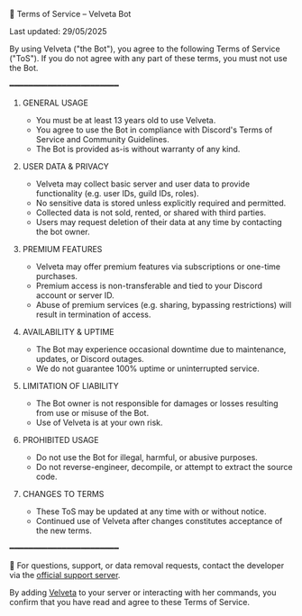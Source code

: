 📄 Terms of Service – Velveta Bot

Last updated: 29/05/2025

By using Velveta ("the Bot"), you agree to the following Terms of Service ("ToS"). If you do not agree with any part of these terms, you must not use the Bot.

━━━━━━━━━━━━━━━━━━━━━━━

1. GENERAL USAGE
   - You must be at least 13 years old to use Velveta.
   - You agree to use the Bot in compliance with Discord's Terms of Service and Community Guidelines.
   - The Bot is provided as-is without warranty of any kind.

2. USER DATA & PRIVACY
   - Velveta may collect basic server and user data to provide functionality (e.g. user IDs, guild IDs, roles).
   - No sensitive data is stored unless explicitly required and permitted.
   - Collected data is not sold, rented, or shared with third parties.
   - Users may request deletion of their data at any time by contacting the bot owner.

3. PREMIUM FEATURES
   - Velveta may offer premium features via subscriptions or one-time purchases.
   - Premium access is non-transferable and tied to your Discord account or server ID.
   - Abuse of premium services (e.g. sharing, bypassing restrictions) will result in termination of access.

4. AVAILABILITY & UPTIME
   - The Bot may experience occasional downtime due to maintenance, updates, or Discord outages.
   - We do not guarantee 100% uptime or uninterrupted service.

5. LIMITATION OF LIABILITY
   - The Bot owner is not responsible for damages or losses resulting from use or misuse of the Bot.
   - Use of Velveta is at your own risk.

6. PROHIBITED USAGE
   - Do not use the Bot for illegal, harmful, or abusive purposes.
   - Do not reverse-engineer, decompile, or attempt to extract the source code.

7. CHANGES TO TERMS
   - These ToS may be updated at any time with or without notice.
   - Continued use of Velveta after changes constitutes acceptance of the new terms.

━━━━━━━━━━━━━━━━━━━━━━━

🔹 For questions, support, or data removal requests, contact the developer via the [official support server](https://discord.gg/6DPa2mGJyq).

By adding [Velveta](https://discord.com/oauth2/authorize?client_id=1374138134006337547&permissions=567198149373303&integration_type=0&scope=applications.commands+bot) to your server or interacting with her commands, you confirm that you have read and agree to these Terms of Service.
